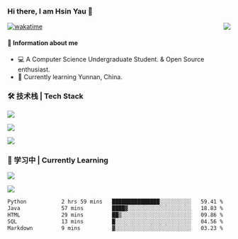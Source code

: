 ### Hi there, I am Hsin Yau 👋 
[![wakatime](https://wakatime.com/badge/user/893c8e97-1b52-4df0-9ce6-6d44e435d752.svg)](https://wakatime.com/@893c8e97-1b52-4df0-9ce6-6d44e435d752)
<img src="https://github-readme-stats.mrdulin.vercel.app/api?username=Hsinyau&count_private=true&show_icons=true&hide_border=true&icon_color=586069&title_color=0366d6" align="right">

#### 🎯 Information about me
- 💻 A Computer Science Undergraduate Student. & Open Source enthusiast.
- 🌱 Currently learning Yunnan, China.

### 🛠 技术栈 | Tech Stack
![](https://skillicons.dev/icons?i=html,css,js,ts,sass,jquery,bootstrap,vue&theme=light) 

![](https://skillicons.dev/icons?i=vite,nuxtjs,webpack,tailwindcss,windicss,nodejs,express,markdown&theme=light)

![](https://skillicons.dev/icons?i=mysql,mongodb,git,pug,vscode,idea,ps,figma&theme=light)

### 📖 学习中 | Currently Learning

![](https://skillicons.dev/icons?i=react,nextjs,svelte,nestjs,nginx,docker,rollupjs&theme=light)

<img src="https://github-readme-stats.vercel.app/api/top-langs?username=Hsinyau&show_icons=true&locale=en&layout=compact&hide=html&langs_count=10" />

<!--START_SECTION:waka-->

```txt
Python           2 hrs 59 mins   ███████████████░░░░░░░░░░   59.41 %
Java             57 mins         ████▓░░░░░░░░░░░░░░░░░░░░   18.83 %
HTML             29 mins         ██▒░░░░░░░░░░░░░░░░░░░░░░   09.86 %
SQL              13 mins         █░░░░░░░░░░░░░░░░░░░░░░░░   04.56 %
Markdown         9 mins          ▓░░░░░░░░░░░░░░░░░░░░░░░░   03.23 %
```

<!--END_SECTION:waka-->
